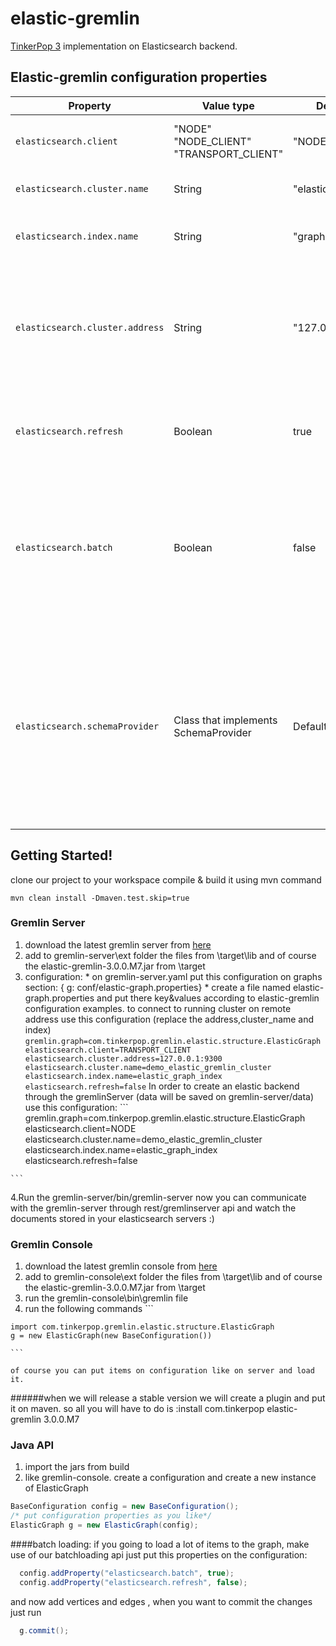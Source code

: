 # elastic-gremlin
[TinkerPop 3](http://www.tinkerpop.com/docs/3.0.0.M7/) implementation on Elasticsearch backend.
## Elastic-gremlin configuration properties
| Property  | Value type| Default Value| Description      |
| --------- | ------- | ------- | ------------------      |  
| `elasticsearch.client` | "NODE" "NODE_CLIENT" "TRANSPORT_CLIENT"  | "NODE" | The client type used when connecting to elastic, for moe information read [here](http://www.elastic.co/guide/en/elasticsearch/client/java-api/current/client.html)          |
| `elasticsearch.cluster.name`  | String  | "elasticsearch" | The elasticsearch cluster you are connecting too              |
| `elasticsearch.index.name` | String | "graph" | The index on elasticsearch on which elements will be inserted |
| `elasticsearch.cluster.address`  | String | "127.0.0.1:9300" | The elasticsearch address you are connecting too.The format is: "ip1:port1,ip2:port2,...".  You can add one or more by using "," . it is used on TransportClient settings              |
|`elasticsearch.refresh` | Boolean | true | whether to refresh the index after each insert/update operation. good for testing and to ensure consistency. |
|`elasticsearch.batch` | Boolean | false | when using this option , addVertex / addEdge operations does not make effect on your elasticsearch cluster until you do: g.commit() . On g.commit() a bulk request will be send to elastic. when using this option make sure to set elasticsearch.refresh to false  |
|`elasticsearch.schemaProvider` | Class that implements SchemaProvider | DefaultSchemaProvider | SchemaProvider is used to figure the index name / routing for each insert/update/search of an element. it is also provides how to create a new index if needed. you can use it to create a "time based partition index" for some elements, store different elements on different indices and create your index with special configurations (like analyzers) |

## Getting Started!
clone our project to your workspace
compile & build it using mvn command
```
mvn clean install -Dmaven.test.skip=true
```
### Gremlin Server
  1.  download the latest gremlin server from [here](http://tinkerpop.com/downloads/3.0.0.M7/gremlin-server-3.0.0.M7.zip)
  2.  add to gremlin-server\ext folder the files from \target\lib and of course the elastic-gremlin-3.0.0.M7.jar from \target
  3.  configuration:
    * on gremlin-server.yaml put this configuration on graphs section: { g: conf/elastic-graph.properties}
    * create a file named elastic-graph.properties and put there key&values according to elastic-gremlin configuration
    examples.
    to connect to running cluster on remote address use this configuration (replace the address,cluster_name and index)
    ```
    gremlin.graph=com.tinkerpop.gremlin.elastic.structure.ElasticGraph
    elasticsearch.client=TRANSPORT_CLIENT
    elasticsearch.cluster.address=127.0.0.1:9300
    elasticsearch.cluster.name=demo_elastic_gremlin_cluster
    elasticsearch.index.name=elastic_graph_index
    elasticsearch.refresh=false
    ```
    In order to create an elastic backend through the gremlinServer (data will be saved on gremlin-server/data)
    use this configuration:
    ```
    gremlin.graph=com.tinkerpop.gremlin.elastic.structure.ElasticGraph
    elasticsearch.client=NODE
    elasticsearch.cluster.name=demo_elastic_gremlin_cluster
    elasticsearch.index.name=elastic_graph_index
    elasticsearch.refresh=false

    ```
  4.Run the gremlin-server/bin/gremlin-server
    now you can communicate with the gremlin-server through rest/gremlinserver api and watch the documents stored in your elasticsearch servers :)
  
### Gremlin Console
  1.  download the latest gremlin console from [here](http://tinkerpop.com/downloads/3.0.0.M7/gremlin-console-3.0.0.M7.zip)
  2.  add to gremlin-console\ext folder the files from \target\lib and of course the elastic-gremlin-3.0.0.M7.jar from \target
  3. run the gremlin-console\bin\gremlin file
  4. run the following commands
    ```
    
    import com.tinkerpop.gremlin.elastic.structure.ElasticGraph
    g = new ElasticGraph(new BaseConfiguration())
    
    ```
    
    of course you can put items on configuration like on server and load it.
######when we will release a stable version we will create a plugin and put it on maven. so all you will have to do is  :install com.tinkerpop elastic-gremlin 3.0.0.M7 

### Java API
1. import the jars from build
2. like gremlin-console. create a configuration and create a new instance of ElasticGraph
```java
BaseConfiguration config = new BaseConfiguration();
/* put configuration properties as you like*/
ElasticGraph g = new ElasticGraph(config);
```
####batch loading:
if you going to load a lot of items to the graph, make use of our batchloading api
just put this properties on the configuration:
```java
  config.addProperty("elasticsearch.batch", true);
  config.addProperty("elasticsearch.refresh", false);
```
and now add vertices and edges , when you want to commit the changes just run
```java
  g.commit();
```
####


